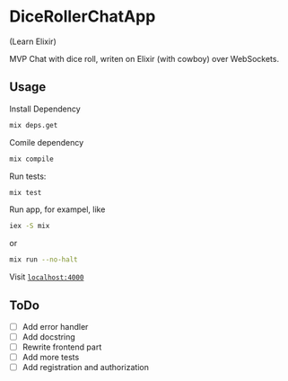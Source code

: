 # DiceRollerChatApp

(Learn Elixir)

MVP Chat with dice roll, writen on Elixir (with cowboy) over WebSockets.

## Usage

Install Dependency

```bash
mix deps.get
```

Comile dependency
```bash
mix compile
```

Run tests:
```bash
mix test
```

Run app, for exampel, like
```bash
iex -S mix
```
or
```bash
mix run --no-halt
```

Visit [`localhost:4000`](http://localhost:4000) 

## ToDo
- [ ] Add error handler
- [ ] Add docstring
- [ ] Rewrite frontend part
- [ ] Add more tests
- [ ] Add registration and authorization
 
